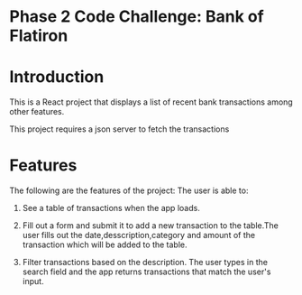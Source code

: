 # Phase 2 Code Challenge: Bank of Flatiron

# Introduction

This is a React project that displays a list of recent bank transactions among other features.

This project requires a json server to fetch the transactions

# Features

The following are the features of the project:
The user is able to: 

1. See a table of transactions when the app loads.

2. Fill out a form and submit it to add a new transaction to the table.The user fills out the date,desscription,category and amount of the transaction which will be added to the table.

3. Filter transactions based on the description. The user types in the search field and the app returns transactions that match the user's input.
